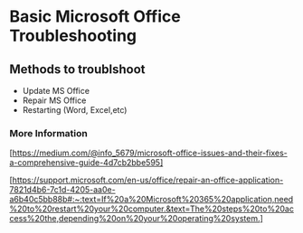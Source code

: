 # Basic Microsoft Office Troubleshooting 
## Methods to troublshoot
- Update MS Office
- Repair MS Office
- Restarting (Word, Excel,etc)

### More Information
 
 [https://medium.com/@info_5679/microsoft-office-issues-and-their-fixes-a-comprehensive-guide-4d7cb2bbe595]
 
 [https://support.microsoft.com/en-us/office/repair-an-office-application-7821d4b6-7c1d-4205-aa0e-a6b40c5bb88b#:~:text=If%20a%20Microsoft%20365%20application,need%20to%20restart%20your%20computer.&text=The%20steps%20to%20access%20the,depending%20on%20your%20operating%20system.]
